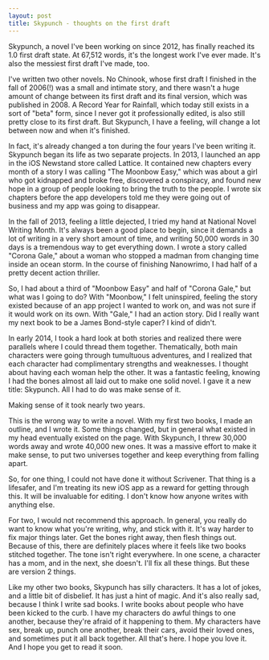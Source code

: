 ```yaml
---
layout: post
title: Skypunch - thoughts on the first draft
---
```


Skypunch, a novel I've been working on since 2012, has finally reached its 1.0 first draft state. At 67,512 words, it's the longest work I've ever made. It's also the messiest first draft I've made, too. 

I've written two other novels. No Chinook, whose first draft I finished in the fall of 2006(!) was a small and intimate story, and there wasn't a huge amount of change between its first draft and its final version, which was published in 2008. A Record Year for Rainfall, which today still exists in a sort of "beta" form, since I never got it professionally edited, is also still pretty close to its first draft. But Skypunch, I have a feeling, will change a lot between now and when it's finished. 

In fact, it's already changed a ton during the four years I've been writing it. Skypunch began its life as two separate projects. In 2013, I launched an app in the iOS Newstand store called Lattice. It contained new chapters every month of a story I was calling "The Moonbow Easy," which was about a girl who got kidnapped and broke free, discovered a conspiracy, and found new hope in a group of people looking to bring the truth to the people. I wrote six chapters before the app developers told me they were going out of business and my app was going to disappear. 

In the fall of 2013, feeling a little dejected, I tried my hand at National Novel Writing Month. It's always been a good place to begin, since it demands a lot of writing in a very short amount of time, and writing 50,000 words in 30 days is a tremendous way to get everything down. I wrote a story called "Corona Gale," about a woman who stopped a madman from changing time inside an ocean storm. In the course of finishing Nanowrimo, I had half of a pretty decent action thriller. 

So, I had about a third of "Moonbow Easy" and half of "Corona Gale," but what was I going to do? With "Moonbow," I felt uninspired, feeling the story existed because of an app project I wanted to work on, and was not sure if it would work on its own. With "Gale," I had an action story. Did I really want my next book to be a James Bond-style caper? I kind of didn't. 

In early 2014, I took a hard look at both stories and realized there were parallels where I could thread them together. Thematically, both main characters were going through tumultuous adventures, and I realized that each character had complimentary strengths and weaknesses. I thought about having each woman help the other. It was a fantastic feeling, knowing I had the bones almost all laid out to make one solid novel. I gave it a new title: Skypunch. All I had to do was make sense of it. 

Making sense of it took nearly two years. 

This is the wrong way to write a novel. With my first two books, I made an outline, and I wrote it. Some things changed, but in general what existed in my head eventually existed on the page.  With Skypunch, I threw 30,000 words away and wrote 40,000 new ones. It was a massive effort to make it make sense, to put two universes together and keep everything from falling apart. 

So, for one thing, I could not have done it without Scrivener. That thing is a lifesafer, and I'm treating its new iOS app as a reward for getting through this. It will be invaluable for editing. I don't know how anyone writes with anything else. 

For two, I would not recommend this approach. In general, you really do want to know what you're writing, why, and stick with it. It's way harder to fix major things later. Get the bones right away, then flesh things out. Because of this, there are definitely places where it feels like two books stitched together. The tone isn't right everywhere. In one scene, a character has a mom, and in the next, she doesn't. I'll fix all these things. But these are version 2 things. 

Like my other two books, Skypunch has silly characters. It has a lot of jokes, and a little bit of disbelief. It has just a hint of magic. And it's also really sad, because I think I write sad books. I write books about people who have been kicked to the curb. I have my characters do awful things to one another, because they're afraid of it happening to them. My characters have sex, break up, punch one another, break their cars, avoid their loved ones, and sometimes put it all back together. All that's here. I hope you love it. And I hope you get to read it soon. 
